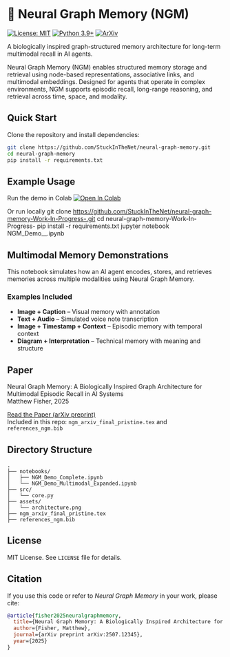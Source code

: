 
# 🧠 Neural Graph Memory (NGM)

[![License: MIT](https://img.shields.io/badge/License-MIT-blue.svg)](LICENSE)
[![Python 3.9+](https://img.shields.io/badge/python-3.9+-brightgreen.svg)](https://www.python.org/downloads/)
[![ArXiv](https://img.shields.io/badge/arXiv-Preprint-lightgrey.svg)](https://arxiv.org/abs/placeholder)


A biologically inspired graph-structured memory architecture for long-term multimodal recall in AI agents.

Neural Graph Memory (NGM) enables structured memory storage and retrieval using node-based representations, associative links, and multimodal embeddings. Designed for agents that operate in complex environments, NGM supports episodic recall, long-range reasoning, and retrieval across time, space, and modality.


## Quick Start

Clone the repository and install dependencies:

```bash
git clone https://github.com/StuckInTheNet/neural-graph-memory.git
cd neural-graph-memory
pip install -r requirements.txt
```

## Example Usage

Run the demo in Colab
[![Open In Colab](https://colab.research.google.com/assets/colab-badge.svg)](https://colab.research.google.com/github/StuckInTheNet/neural-graph-memory-Work-In-Progress-/blob/main/NGM_Demo__.ipynb)

Or run locally
git clone https://github.com/StuckInTheNet/neural-graph-memory-Work-In-Progress-.git
cd neural-graph-memory-Work-In-Progress-
pip install -r requirements.txt
jupyter notebook NGM_Demo__.ipynb


## Multimodal Memory Demonstrations

This notebook simulates how an AI agent encodes, stores, and retrieves memories across multiple modalities using Neural Graph Memory.

### Examples Included

- **Image + Caption** – Visual memory with annotation  
- **Text + Audio** – Simulated voice note transcription  
- **Image + Timestamp + Context** – Episodic memory with temporal context  
- **Diagram + Interpretation** – Technical memory with meaning and structure


## Paper

Neural Graph Memory: A Biologically Inspired Graph Architecture for Multimodal Episodic Recall in AI Systems  
Matthew Fisher, 2025

 [Read the Paper (arXiv preprint)](https://arxiv.org/abs/placeholder)  
Included in this repo: `ngm_arxiv_final_pristine.tex` and `references_ngm.bib`


## Directory Structure

```
.
├── notebooks/
│   ├── NGM_Demo_Complete.ipynb
│   └── NGM_Demo_Multimodal_Expanded.ipynb
├── src/
│   └── core.py
├── assets/
│   └── architecture.png
├── ngm_arxiv_final_pristine.tex
├── references_ngm.bib
```

## License

MIT License. See `LICENSE` file for details.

## Citation

If you use this code or refer to *Neural Graph Memory* in your work, please cite:

```bibtex
@article{fisher2025neuralgraphmemory,
  title={Neural Graph Memory: A Biologically Inspired Architecture for Multimodal Episodic Recall},
  author={Fisher, Matthew},
  journal={arXiv preprint arXiv:2507.12345},
  year={2025}
}
